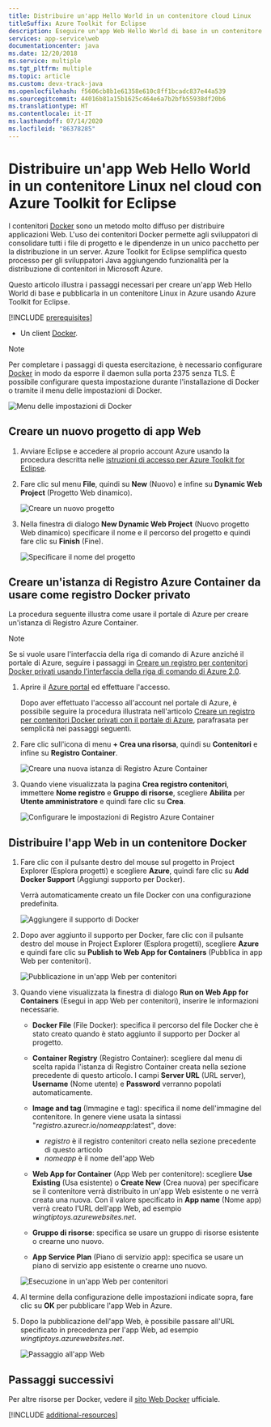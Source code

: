 ```yaml
---
title: Distribuire un'app Hello World in un contenitore cloud Linux
titleSuffix: Azure Toolkit for Eclipse
description: Eseguire un'app Web Hello World di base in un contenitore Linux e distribuirla nel cloud con Azure Toolkit for Eclipse.
services: app-service\web
documentationcenter: java
ms.date: 12/20/2018
ms.service: multiple
ms.tgt_pltfrm: multiple
ms.topic: article
ms.custom: devx-track-java
ms.openlocfilehash: f5606cb8b1e61358e610c8ff1bcadc837e44a539
ms.sourcegitcommit: 44016b81a15b1625c464e6a7b2bfb55938df20b6
ms.translationtype: HT
ms.contentlocale: it-IT
ms.lasthandoff: 07/14/2020
ms.locfileid: "86378285"
---
```

# <a name="deploy-a-hello-world-web-app-to-a-linux-container-in-the-cloud-using-the-azure-toolkit-for-eclipse"></a>Distribuire un'app Web Hello World in un contenitore Linux nel cloud con Azure Toolkit for Eclipse

I contenitori [Docker] sono un metodo molto diffuso per distribuire applicazioni Web. L'uso dei contenitori Docker permette agli sviluppatori di consolidare tutti i file di progetto e le dipendenze in un unico pacchetto per la distribuzione in un server. Azure Toolkit for Eclipse semplifica questo processo per gli sviluppatori Java aggiungendo funzionalità per la distribuzione di contenitori in Microsoft Azure.

Questo articolo illustra i passaggi necessari per creare un'app Web Hello World di base e pubblicarla in un contenitore Linux in Azure usando Azure Toolkit for Eclipse.

[!INCLUDE [prerequisites](includes/prerequisites.md)]
* Un client [Docker].

> [!NOTE]
>
> Per completare i passaggi di questa esercitazione, è necessario configurare [Docker] in modo da esporre il daemon sulla porta 2375 senza TLS. È possibile configurare questa impostazione durante l'installazione di Docker o tramite il menu delle impostazioni di Docker.
>
> ![Menu delle impostazioni di Docker][docker-settings-menu]
>

## <a name="create-a-new-web-app-project"></a>Creare un nuovo progetto di app Web

1. Avviare Eclipse e accedere al proprio account Azure usando la procedura descritta nelle [istruzioni di accesso per Azure Toolkit for Eclipse](/azure/developer/java/toolkit-for-eclipse/sign-in-instructions).

1. Fare clic sul menu **File**, quindi su **New** (Nuovo) e infine su **Dynamic Web Project** (Progetto Web dinamico).
   
   ![Creare un nuovo progetto][file-new-project]

1. Nella finestra di dialogo **New Dynamic Web Project** (Nuovo progetto Web dinamico) specificare il nome e il percorso del progetto e quindi fare clic su **Finish** (Fine).
   
   ![Specificare il nome del progetto][project-name]

## <a name="create-an-azure-container-registry-to-use-as-a-private-docker-registry"></a>Creare un'istanza di Registro Azure Container da usare come registro Docker privato

La procedura seguente illustra come usare il portale di Azure per creare un'istanza di Registro Azure Container.

> [!NOTE]
>
> Se si vuole usare l'interfaccia della riga di comando di Azure anziché il portale di Azure, seguire i passaggi in [Creare un registro per contenitori Docker privati usando l'interfaccia della riga di comando di Azure 2.0][Create Docker Registry using Azure CLI].
>

1. Aprire il [Azure portal] ed effettuare l'accesso.

   Dopo aver effettuato l'accesso all'account nel portale di Azure, è possibile seguire la procedura illustrata nell'articolo [Creare un registro per contenitori Docker privati con il portale di Azure], parafrasata per semplicità nei passaggi seguenti.

1. Fare clic sull'icona di menu **+ Crea una risorsa**, quindi su **Contenitori** e infine su **Registro Container**.
   
   ![Creare una nuova istanza di Registro Azure Container][create-container-registry-01]

1. Quando viene visualizzata la pagina **Crea registro contenitori**, immettere **Nome registro** e **Gruppo di risorse**, scegliere **Abilita** per **Utente amministratore** e quindi fare clic su **Crea**.

   ![Configurare le impostazioni di Registro Azure Container][create-container-registry-02]

## <a name="deploy-your-web-app-in-a-docker-container"></a>Distribuire l'app Web in un contenitore Docker

1. Fare clic con il pulsante destro del mouse sul progetto in Project Explorer (Esplora progetti) e scegliere **Azure**, quindi fare clic su **Add Docker Support** (Aggiungi supporto per Docker).

   Verrà automaticamente creato un file Docker con una configurazione predefinita.

   ![Aggiungere il supporto di Docker][add-docker-support]

1. Dopo aver aggiunto il supporto per Docker, fare clic con il pulsante destro del mouse in Project Explorer (Esplora progetti), scegliere **Azure** e quindi fare clic su **Publish to Web App for Containers** (Pubblica in app Web per contenitori).

   ![Pubblicazione in un'app Web per contenitori][run-on-web-app-for-containers]

1. Quando viene visualizzata la finestra di dialogo **Run on Web App for Containers** (Esegui in app Web per contenitori), inserire le informazioni necessarie.

   * **Docker File** (File Docker): specifica il percorso del file Docker che è stato creato quando è stato aggiunto il supporto per Docker al progetto. 

   * **Container Registry** (Registro Container): scegliere dal menu di scelta rapida l'istanza di Registro Container creata nella sezione precedente di questo articolo. I campi **Server URL** (URL server), **Username** (Nome utente) e **Password** verranno popolati automaticamente.

   * **Image and tag** (Immagine e tag): specifica il nome dell'immagine del contenitore. In genere viene usata la sintassi "*registro*.azurecr.io/*nomeapp*:latest", dove: 
      * *registro* è il registro contenitori creato nella sezione precedente di questo articolo 
      * *nomeapp* è il nome dell'app Web 

   * **Web App for Container** (App Web per contenitore): scegliere **Use Existing** (Usa esistente) o **Create New** (Crea nuova) per specificare se il contenitore verrà distribuito in un'app Web esistente o ne verrà creata una nuova.  Con il valore specificato in **App name** (Nome app) verrà creato l'URL dell'app Web, ad esempio *wingtiptoys.azurewebsites.net*.

   * **Gruppo di risorse**: specifica se usare un gruppo di risorse esistente o crearne uno nuovo. 

   * **App Service Plan** (Piano di servizio app): specifica se usare un piano di servizio app esistente o crearne uno nuovo. 

   ![Esecuzione in un'app Web per contenitori][run-on-web-app-linux]

1. Al termine della configurazione delle impostazioni indicate sopra, fare clic su **OK** per pubblicare l'app Web in Azure.

1. Dopo la pubblicazione dell'app Web, è possibile passare all'URL specificato in precedenza per l'app Web, ad esempio *wingtiptoys.azurewebsites.net*.

   ![Passaggio all'app Web][browsing-to-web-app]

## <a name="next-steps"></a>Passaggi successivi

Per altre risorse per Docker, vedere il [sito Web Docker][Docker] ufficiale.

[!INCLUDE [additional-resources](includes/additional-resources.md)]

<!-- URL List -->

[Azure portal]: https://portal.azure.com/
[Creare un registro per contenitori Docker privati con il portale di Azure]: /azure/container-registry/container-registry-get-started-portal
[Azure for Java Developers]: /azure/developer/java/
[Java Tools for Visual Studio Team Services]: https://java.visualstudio.com/
[Create Docker Registry using Azure CLI]: /azure/container-registry/container-registry-get-started-azure-cli

[Docker]: https://www.docker.com/
[Configuring artifacts]: https://www.jetbrains.com/help/idea/2016.1/configuring-artifacts.html

<!-- IMG List -->

[add-docker-support]: media/hello-world-web-app-linux/add-docker-support.png
[browsing-to-web-app]:  media/hello-world-web-app-linux/browsing-to-web-app.png
[create-container-registry-01]: media/hello-world-web-app-linux/create-container-registry-01.png
[create-container-registry-02]: media/hello-world-web-app-linux/create-container-registry-02.png
[docker-settings-menu]: media/hello-world-web-app-linux/docker-settings-menu.png
[file-new-project]: media/hello-world-web-app-linux/file-new-project.png
[project-name]: media/hello-world-web-app-linux/project-name.png
[run-on-web-app-for-containers]: media/hello-world-web-app-linux/run-on-web-app-for-containers.png
[run-on-web-app-linux]: media/hello-world-web-app-linux/run-on-web-app-linux.png
